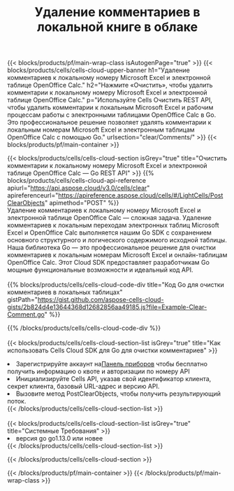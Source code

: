 ﻿---
title:  Удаление комментариев в локальной книге в облаке
description:  Облачные API и SDK для очистки комментариев к номерам Microsoft, Excel и OpenOffice Calc. Очистите комментарии к локальным таблицам с помощью облака Cells API. SDK поддерживает различные языки разработки. К ним относятся Android, C#, Go, Java, NodeJS, Perl, PHP, Python, Ruby и Swift.
---
{{< blocks/products/pf/main-wrap-class isAutogenPage="true" >}}
{{< blocks/products/cells/cells-cloud-upper-banner h1="Удаление комментариев к локальному номеру Microsoft Excel и электронной таблице OpenOffice Calc." h2="Нажмите «Очистить», чтобы удалить комментарии к локальному номеру Microsoft Excel и электронной таблице OpenOffice Calc." p="Используйте Cells Очистить REST API, чтобы удалить комментарии к локальным Microsoft Excel и рабочим процессам работы с электронными таблицами OpenOffice Calc в Go. Это профессиональное решение позволяет удалять комментарии к локальным номерам Microsoft Excel и электронным таблицам OpenOffice Calc с помощью Go." urlsection="clear/Comments/" >}}
{{< blocks/products/pf/main-container >}}

{{< blocks/products/cells/cells-cloud-section isGrey="true" title="Очистить комментарии к локальному номеру Microsoft Excel и электронной таблице OpenOffice Calc — Go REST API" >}}
{{% blocks/products/cells/cells-cloud-api-reference apiurl="https://api.aspose.cloud/v3.0/cells/clear" apireferenceurl="https://apireference.aspose.cloud/cells/#/LightCells/PostClearObjects" apimethod="POST" %}}
<br/>
Удаление комментариев к локальному номеру Microsoft Excel и электронной таблице OpenOffice Calc — сложная задача. Удаление комментариев к локальным переходам электронных таблиц Microsoft Excel и OpenOffice Calc выполняется нашим Go SDK с сохранением основного структурного и логического содержимого исходной таблицы. Наша библиотека Go — это профессиональное решение для очистки комментариев к локальным номерам Microsoft Excel и онлайн-таблицам OpenOffice Calc. Этот Cloud SDK предоставляет разработчикам Go мощные функциональные возможности и идеальный код API.
<br/>
<br/>
{{% blocks/products/cells/cells-cloud-code-div title="Код Go для очистки комментариев в локальных таблицах" gistPath="https://gist.github.com/aspose-cells-cloud-gists/2b824d4e13644368d12682856aa49185.js?file=Example-Clear-Comment.go" %}}
  
{{% /blocks/products/cells/cells-cloud-code-div %}}
<br/>
<br/>
{{< blocks/products/cells/cells-cloud-section-list isGrey="true" title="Как использовать Cells Cloud SDK для Go для очистки комментариев" >}}
<li> Зарегистрируйте аккаунт на<a href="https://dashboard.aspose.cloud/">Панель приборов</a> чтобы бесплатно получить информацию о квоте и авторизации по номеру API</li>
<li>Инициализируйте Cells API, указав свой идентификатор клиента, секрет клиента, базовый URL-адрес и версию API.</li>
<li>Вызовите метод PostClearObjects, чтобы получить результирующий поток.</li>
{{< /blocks/products/cells/cells-cloud-section-list >}}
<br/>
<br/>
{{< blocks/products/cells/cells-cloud-section-list isGrey="true" title="Системные Требования" >}}
<li>версия go go1.13.0 или новее</li>
{{< /blocks/products/cells/cells-cloud-section-list >}}

{{< /blocks/products/cells/cells-cloud-section >}}

{{< /blocks/products/pf/main-container >}}
{{< /blocks/products/pf/main-wrap-class >}}
